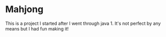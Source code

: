 # Mahjong
This is a project I started after I went through java 1. It's not perfect by any means but I had fun making it!
